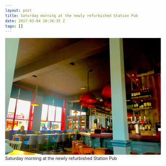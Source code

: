```yaml
---
layout: post
title: Saturday morning at the newly refurbished Station Pub
date: 2017-03-04 10:34:35 Z
tags: []
---
```

![](/media/2017/03/157977892072.jpg)
Saturday morning at the newly refurbished Station Pub
